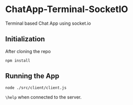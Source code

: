 # ChatApp-Terminal-SocketIO
Terminal based Chat App using socket.io

## Initialization

After cloning the repo

`npm install`

## Running the App

`node ./src/client/client.js`

`\help` when connected to the server.